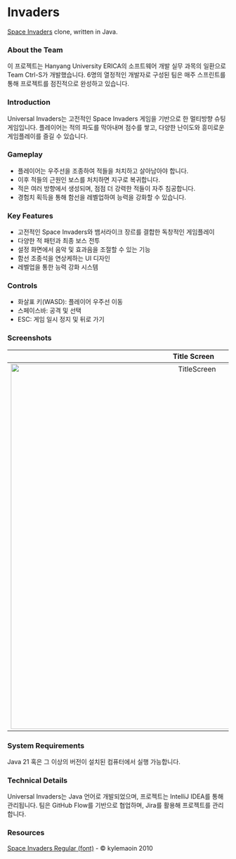 Invaders
=
[Space Invaders](http://en.wikipedia.org/wiki/Space_Invaders) clone, written in Java.

### About the Team

이 프로젝트는 Hanyang University ERICA의 소프트웨어 개발 실무 과목의 일환으로 Team Ctrl-S가 개발했습니다. 6명의 열정적인 개발자로 구성된 팀은 매주
스프린트를 통해 프로젝트를 점진적으로 완성하고 있습니다.

### Introduction

Universal Invaders는 고전적인 Space Invaders 게임을 기반으로 한 멀티방향 슈팅 게임입니다. 플레이어는 적의 파도를 막아내며 점수를 쌓고, 다양한 난이도와
흥미로운 게임플레이를 즐길 수 있습니다.

### Gameplay

- 플레이어는 우주선을 조종하여 적들을 처치하고 살아남아야 합니다.
- 이후 적들의 근원인 보스를 처치하면 지구로 복귀합니다.
- 적은 여러 방향에서 생성되며, 점점 더 강력한 적들이 자주 침공합니다.
- 경험치 획득을 통해 함선을 레벨업하여 능력을 강화할 수 있습니다.

### Key Features

- 고전적인 Space Invaders와 뱀서라이크 장르를 결합한 독창적인 게임플레이
- 다양한 적 패턴과 최종 보스 전투
- 설정 화면에서 음악 및 효과음을 조절할 수 있는 기능
- 함선 조종석을 연상케하는 UI 디자인
- 레벨업을 통한 능력 강화 시스템

### Controls

- 화살표 키(WASD): 플레이어 우주선 이동
- 스페이스바: 공격 및 선택
- ESC: 게임 일시 정지 및 뒤로 가기

### Screenshots
Title Screen               |  Game Screen              | Boss Screen
:-------------------------:|:-------------------------:|:---------
<img width="832" alt="TitleScreen" src="https://github.com/user-attachments/assets/8444ee2b-1ed2-4322-a79b-d7d93a664eef">  |  <img width="832" alt="GameScreen" src="https://github.com/user-attachments/assets/67d90d13-6cac-4d8a-88a7-afc9e7f8ed61"> | <img width="832" alt="BossScreen" src="https://github.com/user-attachments/assets/107d5034-17b0-410a-9a38-bbf86facb3df">

### System Requirements

Java 21 혹은 그 이상의 버전이 설치된 컴퓨터에서 실행 가능합니다.

### Technical Details

Universal Invaders는 Java 언어로 개발되었으며, 프로젝트는 IntelliJ IDEA를 통해 관리됩니다. 팀은 GitHub Flow를 기반으로 협업하며, Jira를
활용해 프로젝트를 관리합니다.

### Resources
[Space Invaders Regular (font)](http://www.fonts2u.com/space-invaders-regular.font) - &copy; kylemaoin 2010
